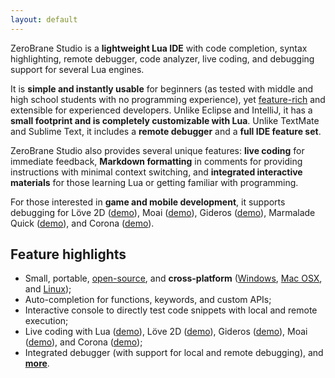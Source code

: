 ```yaml
---
layout: default
---
```


ZeroBrane Studio is a **lightweight Lua IDE** with code completion, syntax
highlighting, remote debugger, code analyzer, live coding, and debugging
support for several Lua engines.

It is **simple and instantly usable** for beginners (as tested with middle and
high school students with no programming experience), yet
[feature-rich](features.html) and extensible for experienced developers.
Unlike Eclipse and IntelliJ, it has a **small footprint and is completely
customizable with Lua**. Unlike TextMate and Sublime Text, it includes a
**remote debugger** and a **full IDE feature set**.

ZeroBrane Studio also provides several unique features: **live coding** for
immediate feedback, **Markdown formatting** in comments for providing
instructions with minimal context switching, and **integrated interactive
materials** for those learning Lua or getting familiar with programming.

For those interested in **game and mobile development**, it supports debugging
for Löve 2D ([demo](http://notebook.kulchenko.com/zerobrane/love2d-debugging)),
Moai ([demo](http://notebook.kulchenko.com/zerobrane/moai-debugging-with-zerobrane-studio)),
Gideros ([demo](http://notebook.kulchenko.com/zerobrane/gideros-debugging-with-zerobrane-studio-ide)),
Marmalade Quick ([demo](http://notebook.kulchenko.com/zerobrane/marmalade-quick-debugging-with-zerobrane-studio)),
and Corona ([demo](debugging-and-live-coding-with-corona-sdk-applications-and-zerobrane-studio)).

## Feature highlights

* Small, portable, [open-source](http://github.com/pkulchenko/ZeroBraneStudio/), and **cross-platform** ([Windows](images/debugging.png), [Mac OSX](images/autocomplete-osx.png), and [Linux](images/scratchpad-linux-mint.png));
* Auto-completion for functions, keywords, and custom APIs;
* Interactive console to directly test code snippets with local and remote execution;
* Live coding with Lua ([demo](http://notebook.kulchenko.com/zerobrane/live-coding-in-lua-bret-victor-style)), Löve 2D ([demo](http://notebook.kulchenko.com/zerobrane/live-coding-with-love)), Gideros ([demo](http://notebook.kulchenko.com/zerobrane/gideros-live-coding-with-zerobrane-studio-ide)), Moai ([demo](http://notebook.kulchenko.com/zerobrane/live-coding-with-moai-and-zerobrane-studio)), and Corona ([demo](debugging-and-live-coding-with-corona-sdk-applications-and-zerobrane-studio));
* Integrated debugger (with support for local and remote debugging), and **[more](features.html)**.
